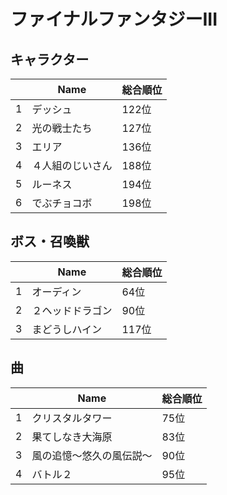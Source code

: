 # ファイナルファンタジーIII

## キャラクター
||Name|総合順位|
|-|-|-|
|1|デッシュ|122位|
|2|光の戦士たち|127位|
|3|エリア|136位|
|4|４人組のじいさん|188位|
|5|ルーネス|194位|
|6|でぶチョコボ|198位|

## ボス・召喚獣
||Name|総合順位|
|-|-|-|
|1|オーディン|64位|
|2|２ヘッドドラゴン|90位|
|3|まどうしハイン|117位|

## 曲
||Name|総合順位|
|-|-|-|
|1|クリスタルタワー|75位|
|2|果てしなき大海原|83位|
|3|風の追憶～悠久の風伝説～|90位|
|4|バトル２|95位|

